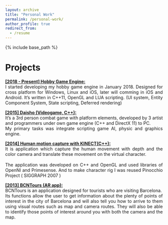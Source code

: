 ```yaml
---
layout: archive
title: "Personal Work"
permalink: /personal-work/
author_profile: true
redirect_from:
  - /resume
---
```


{% include base_path %}

Projects
======

<p align="justify">
	<u><b><a href="https://www.youtube.com/watch?v=728oG1jljDM&t=326s">[2018 - Present] Hobby Game Engine:</a></b></u>
	<br/>
	I started developing my hobby game engine in January 2018. Designed for cross platform for Windows, Linux and iOS, later will comming in iOS and Android. It’s written in C++11, OpenGL and LUA scripting. (UI system, Entity Component System, State scripting, Deferred rendering)
	<br/>
</p>

<p align="justify">
	<u><b><a href="https://www.youtube.com/watch?v=728oG1jljDM&t=326s">[2015] Daisho (Videogame, C++):</a></b></u>
	<br/>
	It’s a 3rd person combat game with platform elements, developed by 3 artist and programmers under own game engine (C++ and DirectX 11) to PC. 
	<br/>
	My primary tasks was integrate scripting game AI, physic and graphics engine.
</p>

<p align="justify">
	<u><b><a href="https://www.youtube.com/watch?v=yvkdEE572uE">[2014] Human motion capture with KINECT(C++):</a></b></u>
	<br/>
	It is application which capture the human movement with depth and the color camera and translate these movement on the virtual character.
	<br/><br/>
	The application was developed on C++ and OpenGL and used libraries of OpenNI and Primesense. And to make character rig I was reused Pinocchio Project ( SIGGRAPH 2007 )
</p>

<p align="justify">
	<u><b><a href="https://play.google.com/store/apps/details?id=com.BCNTours&feature=nav_result#?t=W251bGwsMSwxLDMsImNvbS5CQ05Ub3VycyJd">[2013] BCNTours (AR app):</a></b></u>
	<br/>
	BCNTours is an application designed for tourists who are visiting Barcelona. 
    <br/>
	Its functions allow the user to get information about the plenty of points of interest in the city of Barcelona and will also tell you how to arrive to them using visual routes such as map and camera routes. They will also be able to identify those points of interest around you with both the camera and the map.
</p>